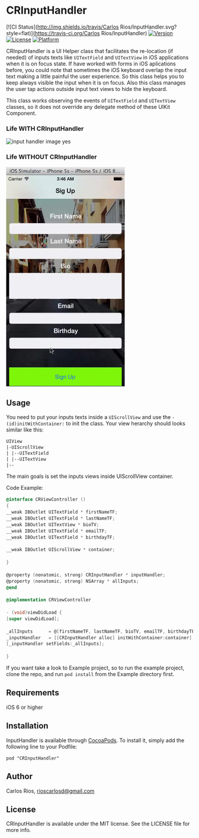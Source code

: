 # CRInputHandler

[![CI Status](http://img.shields.io/travis/Carlos Rios/InputHandler.svg?style=flat)](https://travis-ci.org/Carlos Rios/InputHandler)
[![Version](https://img.shields.io/cocoapods/v/InputHandler.svg?style=flat)](http://cocoadocs.org/docsets/InputHandler)
[![License](https://img.shields.io/cocoapods/l/InputHandler.svg?style=flat)](http://cocoadocs.org/docsets/InputHandler)
[![Platform](https://img.shields.io/cocoapods/p/InputHandler.svg?style=flat)](http://cocoadocs.org/docsets/InputHandler)

CRInputHandler is a UI Helper class that facilitates the re-location (if needed) of inputs texts like
`UITextField` and `UITextView` in iOS applications when it is on focus state. If have worked with forms in iOS
aplications before, you could note that sometimes the iOS keyboard overlap the 
input text making a little painful the user experience. So this
class helps you to keep always visible the input when it is on focus.
Also this class manages the user tap actions outside input text views to hide 
the keyboard.

This class works observing the events of `UITextField` and `UITextView` classes,
so it does not override any delegate method of these UIKit Component.

### Life WITH CRInputHandler
![input handler image yes](https://github.com/riosc/InputHandler/blob/master/Example/InputHandler/Images/YES.gif "Wit CRInputHandler")

### Life WITHOUT CRInputHandler
![input handler image not](https://github.com/riosc/InputHandler/blob/master/Example/InputHandler/Images/NOT.gif "Without CRInputHandler")


## Usage

You need to put your inputs texts inside a `UIScrollView` and use the `-(id)initWithContainer:`
to init the class. Your view herarchy should looks similar like this:

```
UIView
|-UIScrollView
| |--UITextField
| |--UITextView
|--

```

The main goals is set the inputs views inside UIScrollView container.

Code Example:
```Objective-C
@interface CRViewController ()
{
__weak IBOutlet UITextField * firstNameTF;
__weak IBOutlet UITextField * lastNameTF;
__weak IBOutlet UITextView * bioTV;
__weak IBOutlet UITextField * emailTF;
__weak IBOutlet UITextField * birthdayTF;

__weak IBOutlet UIScrollView * container;

}

@property (nonatomic, strong) CRInputHandler * inputHandler;
@property (nonatomic, strong) NSArray * allInputs;
@end

@implementation CRViewController

- (void)viewDidLoad {
[super viewDidLoad];

_allInputs      = @[firstNameTF, lastNameTF, bioTV, emailTF, birthdayTF];
_inputHandler   = [[CRInputHandler alloc] initWithContainer:container];
[_inputHandler setFields:_allInputs];

}
```
If you want take a look to Example project, so to run the example project, 
clone the repo, and run `pod install` from the Example directory first.

## Requirements

iOS 6 or higher

## Installation

InputHandler is available through [CocoaPods](http://cocoapods.org). To install
it, simply add the following line to your Podfile:

    pod "CRInputHandler"

## Author

Carlos Rios, rioscarlosd@gmail.com

## License

CRInputHandler is available under the MIT license. See the LICENSE file for more info.

